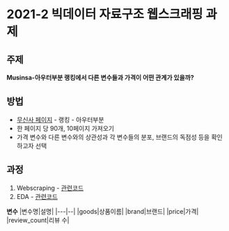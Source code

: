 # 2021-2 빅데이터 자료구조 웹스크래핑 과제

## 주제
**Musinsa-아우터부분 랭킹에서 다른 변수들과 가격이 어떤 관계가 있을까?**

## 방법
* [무신사 페이지](https://search.musinsa.com/ranking/best?&mainCategory=002&page=1) - 랭킹 - 아우터부분
* 한 페이지 당 90개, 10페이지 가져오기
* 가격 변수와 다른 변수와의 상관성과 각 변수들의 분포, 브랜드의 독점성 등을 확인하고자 선택

## 과정
1. Webscraping - [관련코드](./12171930_HW_Webscraping.ipynb)
2. EDA - [관련코드](./12171930_HW_EDA.ipynb)

**변수**
|변수명|설명|
|---|--|
|goods|상품이름|
|brand|브랜드|
|price|가격|
|review_count|리뷰 수|
